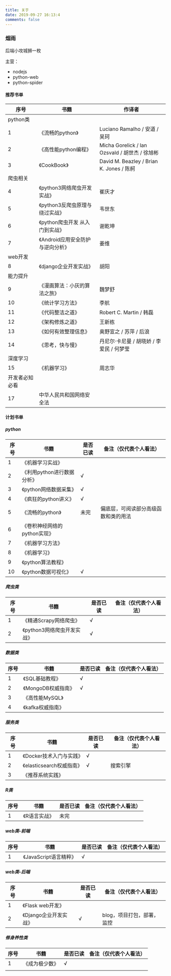 ```yaml
---
title: 关于
date: 2019-09-27 16:13:4
comments: false
---
```


### 烟雨

后端小攻城狮一枚

主营：

- nodejs
- python-web
- python-spider


####  推荐书单

| 序号           | 书籍                              | 作译者                                         |
| -------------- | --------------------------------- | ---------------------------------------------- |
| python类       |                                   |                                                |
| 1              | 《流畅的python》                  | Luciano Ramalho / 安道 / 吴珂                  |
| 2              | 《高性能python编程》              | Micha Gorelick / lan Ozsvald / 胡世杰 / 徐旭彬 |
| 3              | 《CookBook》                      | David M. Beazley / Brian K. Jones / 陈舸       |
| 爬虫相关       |                                   |                                                |
| 4              | 《python3网络爬虫开发实战》       | 崔庆才                                         |
| 5              | 《python3反爬虫原理与绕过实战》   | 韦世东                                         |
| 6              | 《python爬虫开发 从入门到实战》   | 谢乾坤                                         |
| 7              | 《Android应用安全防护与逆向分析》 | 姜维                                           |
| web开发        |                                   |                                                |
| 8              | 《django企业开发实战》            | 胡阳                                           |
| 能力提升       |                                   |                                                |
| 9              | 《漫画算法：小灰的算法之旅》      | 魏梦舒                                         |
| 10             | 《统计学习方法》                  | 李航                                           |
| 11             | 《代码整洁之道》                  | Robert C. Martin / 韩磊                        |
| 12             | 《架构修炼之道》                  | 王新栋                                         |
| 13             | 《如何有效整理信息》              | 奥野宣之 / 苏萍 / 后浪                         |
| 14             | 《思考，快与慢》                  | 丹尼尔·卡尼曼 / 胡晓娇 / 李爱民 / 何梦莹       |
| 深度学习       |                                   |                                                |
| 15             | 《机器学习》                      | 周志华                                         |
| 开发者必知必看 |                                   |                                                |
| 17             | 中华人民共和国网络安全法          |                                                |


#### 计划书单

##### python

| 序号 | 书籍                         | 是否已读 | 备注（仅代表个人看法）               |
| ---- | ---------------------------- | -------- | ------------------------------------ |
| 1    | 《机器学习实战》             |          |                                      |
| 2    | 《利用python进行数据分析》   | √        |                                      |
| 3    | 《python网络数据采集》       | √        |                                      |
| 4    | 《疯狂的python讲义》         | √        |                                      |
| 5    | 《流畅的python》             | 未完     | 偏底层，可阅读部分高级函数和类的用法 |
| 6    | 《卷积神经网络的python实现》 |          |                                      |
| 7    | 《机器学习方法》             |          |                                      |
| 8    | 《机器学习》                 |          |                                      |
| 9    | 《python算法教程》           |          |                                      |
| 10   | 《python数据可视化》         | √        |                                      |

##### 爬虫类

| 序号 | 书籍                        | 是否已读 | 备注（仅代表个人看法） |
| ---- | --------------------------- | -------- | ---------------------- |
| 1    | 《精通Scrapy网络爬虫》      | √        |                        |
| 2    | 《python3网络爬虫开发实战》 | √        |                        |

##### 数据类

| 序号 | 书籍                | 是否已读 | 备注（仅代表个人看法） |
| ---- | ------------------- | -------- | ---------------------- |
| 1    | 《SQL基础教程》     | √        |                        |
| 2    | 《MongoDB权威指南》 | √        |                        |
| 3    | 《高性能MySQL》     |          |                        |
| 4    | 《kafka权威指南》   |          |                        |

##### 服务类

| 序号 | 书籍                      | 是否已读 | 备注（仅代表个人看法） |
| ---- | ------------------------- | -------- | ---------------------- |
| 1    | 《Docker技术入门与实践》  | √        |                        |
| 2    | 《elasticsearch权威指南》 | √        | 搜索引擎               |
| 3    | 《推荐系统实践》          |          |                        |


##### R类

| 序号 | 书籍          | 是否已读 | 备注（仅代表个人看法） |
| ---- | ------------- | -------- | ---------------------- |
| 1    | 《R语言实战》 | 未完     |                        |

##### web类-前端

| 序号 | 书籍                   | 是否已读 | 备注（仅代表个人看法） |
| ---- | ---------------------- | -------- | ---------------------- |
| 1    | 《JavaScript语言精粹》 | √        |                        |



##### web类-后端

| 序号 | 书籍                   | 是否已读 | 备注（仅代表个人看法）     |
| ---- | ---------------------- | -------- | -------------------------- |
| 1    | 《Flask web开发》      |          |                            |
| 2    | 《Django企业开发实战》 | √        | blog，项目打包，部署，监控 |

##### 修身养性类

| 序号 | 书籍           | 是否已读 | 备注（仅代表个人看法） |
| ---- | -------------- | -------- | ---------------------- |
| 1    | 《成为极少数》 | √        |                        |
|      |                |          |                        |